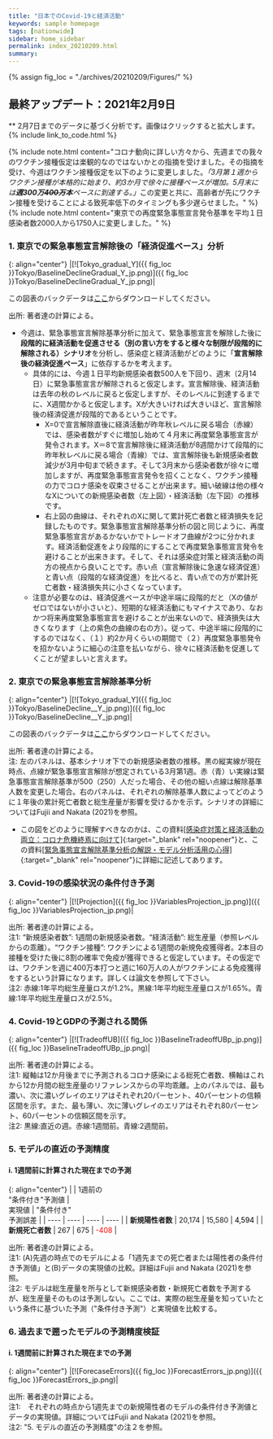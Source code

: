```yaml
---
title: "日本でのCovid-19と経済活動"
keywords: sample homepage
tags: [nationwide]
sidebar: home_sidebar
permalink: index_20210209.html
summary:
---
```


{% assign fig_loc = "./archives/20210209/Figures/" %}

## 最終アップデート：2021年2月9日
** 2月7日までのデータに基づく分析です。画像はクリックすると拡大します。
{% include link_to_code.html %}

{% include note.html content="コロナ動向に詳しい方々から、先週までの我々のワクチン接種仮定は楽観的なのではないかとの指摘を受けました。その指摘を受け、今週はワクチン接種仮定を以下のように変更しました。<i>「3月第１週からワクチン接種が本格的に始まり、約3か月で徐々に接種ペースが増加。5月末には<b>週300万<s>400万</s>本</b>ペースに到達する。」</i>この変更と共に、高齢者が先にワクチン接種を受けることによる致死率低下のタイミングも多少遅らせました。" %}
{% include note.html content="東京での再度緊急事態宣言発令基準を平均１日感染者数2000人から1750人に変更しました。" %}

### 1. 東京での緊急事態宣言解除後の「経済促進ペース」分析

{: align="center"}
|[![Tokyo_gradual_Y]({{ fig_loc }}Tokyo/BaselineDeclineGradual_Y_jp.png)]({{ fig_loc }}Tokyo/BaselineDeclineGradual_Y_jp.png)|

この図表のバックデータは[ここ](./archives/20210209/Figures/Tokyo/BackData_GradualTokyo_20210209.xls)からダウンロードしてください。
<!--この図表のバックデータは<a href="https://github.com/Covid19OutputJapan/Covid19OutputJapan.github.io/tree/main/archives/20210209/Figures/Tokyo/BackData_GradualTokyo_20210209.xls">ここ</a>からダウンロードしてください。-->

出所: 著者達の計算による。

- 今週は、緊急事態宣言解除基準分析に加えて、緊急事態宣言を解除した後に<b>段階的に経済活動を促進させる（別の言い方をすると様々な制限が段階的に解除される）シナリオ</b>を分析し、感染症と経済活動がどのように「<b>宣言解除後の経済促進ペース</b>」に依存するかを考えます。
  - 具体的には、今週１日平均新規感染者数500人を下回り、週末（2月14日）に緊急事態宣言が解除されると仮定します。宣言解除後、経済活動は去年の秋のレベルに戻ると仮定しますが、そのレベルに到達するまでに、X週間かかると仮定します。Xが大きいければ大きいほど、宣言解除後の経済促進が段階的であるということです。
    - X=0で宣言解除直後に経済活動が昨年秋レベルに戻る場合（赤線）では、感染者数がすぐに増加し始めて４月末に再度緊急事態宣言が発令されます。X＝8で宣言解除後に経済活動が8週間かけて段階的に昨年秋レベルに戻る場合（青線）では、宣言解除後も新規感染者数減少が3月中旬まで続きます。そして3月末から感染者数が徐々に増加しますが、再度緊急事態宣言発令を招くことなく、ワクチン接種の力でコロナ感染を収束させることが出来ます。細い破線は他の様々なXについての新規感染者数（左上図）・経済活動（左下図）の推移です。
    - 右上図の曲線は、それぞれのXに関して累計死亡者数と経済損失を記録したものです。緊急事態宣言解除基準分析の図と同じように、再度緊急事態宣言があるかないかでトレードオフ曲線が2つに分かれます。経済活動促進をより段階的にすることで再度緊急事態宣言発令を避けることが出来きます。そして、それは感染症対策と経済活動の両方の視点から良いことです。赤い点（宣言解除後に急速な経済促進）と青い点（段階的な経済促進）を比べると、青い点での方が累計死亡者数・経済損失共に小さくなっています。
  - 注意が必要なのは、経済促進ペースが中途半端に段階的だと（Xの値がゼロではないが小さいと）、短期的な経済活動にもマイナスであり、なおかつ将来再度緊急事態宣言を避けることが出来ないので、経済損失は大きくなります（上の紫色の曲線の右の方）。従って、中途半端に段階的にするのではなく、（１）約2か月くらいの期間で（２）再度緊急事態発令を招かないように細心の注意を払いながら、徐々に経済活動を促進してくことが望ましいと言えます。

### 2. 東京での緊急事態宣言解除基準分析

{: align="center"}
|[![Tokyo_gradual_Y]({{ fig_loc }}Tokyo/BaselineDecline__Y_jp.png)]({{ fig_loc }}Tokyo/BaselineDecline__Y_jp.png)|

この図表のバックデータは[ここ](./archives/20210209/Figures/Tokyo/BackData_Tokyo_20210209.xls)からダウンロードしてください。
<!--この図表のバックデータは<a href="https://github.com/Covid19OutputJapan/Covid19OutputJapan.github.io/tree/main/archives/20210209/Figures/Tokyo/BackData_Tokyo_20210209.xls">ここ</a>からダウンロードしてください。-->

出所: 著者達の計算による。<br>
注: 左のパネルは、基本シナリオ下での新規感染者数の推移。黒の縦実線が現在時点、点線が緊急事態宣言解除が想定されている3月第1週。赤（青）い実線は緊急事態宣言解除基準が500（250）人だった場合、その他の細い点線は解除基準人数を変更した場合。右のパネルは、それぞれの解除基準人数によってどのように１年後の累計死亡者数と総生産量が影響を受けるかを示す。シナリオの詳細についてはFujii and Nakata (2021)を参照。

- この図をどのように理解すべきなのかは、この資料[[感染症対策と経済活動の両立：コロナ危機終焉に向けて]](./files/Covid19OutputJapan_20210206.pdf){:target="_blank" rel="noopener"}と、この資料[[緊急事態宣言解除基準分析の解説・モデル分析活用の心得]](./files/Covid19OutputJapan_Note_20210206.pdf){:target="_blank" rel="noopener"}に詳細に記述してあります。

### 3. Covid-19の感染状況の条件付き予測

{: align="center"}
|[![Projection]({{ fig_loc }}VariablesProjection_jp.png)]({{ fig_loc }}VariablesProjection_jp.png)|

出所: 著者達の計算による。<br>
注1: “新規感染者数”: 1週間の新規感染者数。“経済活動”: 総生産量（参照レベルからの乖離）。“ワクチン接種”: ワクチンによる1週間の新規免疫獲得者。2本目の接種を受けた後に8割の確率で免疫が獲得できると仮定しています。その仮定では、ワクチンを週に400万本打つと週に160万人の人がワクチンによる免疫獲得をするという計算になります。詳しくは論文を参照して下さい。<br>
注2: 赤線:1年平均総生産量ロスが1.2%。黒線:1年平均総生産量ロスが1.65%。青線:1年平均総生産量ロスが2.5%。

### 4. Covid-19とGDPの予測される関係

{: align="center"}
|[![TradeoffUB]({{ fig_loc }}BaselineTradeoffUBp_jp.png)]({{ fig_loc }}BaselineTradeoffUBp_jp.png)|

出所: 著者達の計算による。<br>
注1: 縦軸は12か月後までに予測されるコロナ感染による総死亡者数、横軸はこれから12か月間の総生産量のリファレンスからの平均乖離。上のパネルでは、最も濃い、次に濃いグレイのエリアはそれぞれ20パーセント、40パーセントの信頼区間を示す。また、最も薄い、次に薄いグレイのエリアはそれぞれ80パーセント、60パーセントの信頼区間を示す。<br>
注2: 黒線:直近の週。赤線:1週間前。青線:2週間前。

### 5. モデルの直近の予測精度

#### i. 1週間前に計算された現在までの予測

{: align="center"}
|    | 1週前の<br>"条件付き"予測値 | <br>実現値 | "条件付き"<br>予測誤差 |
| ---- | ---- | ---- | ---- |
| **新規陽性者数** | 20,174   |  15,580  | <span style="color: black; ">4,594</span> |
| **新規死亡者数** |   267  | 675  | <span style="color: red; ">-408</span> |

出所: 著者達の計算による。<br>
注1: (A)先週の時点でのモデルによる「1週先までの死亡者または陽性者の条件付き予測値」と(B)データの実現値の比較。詳細はFujii and Nakata (2021)を参照。<br>
注2: モデルは総生産量を所与として新規感染者数・新規死亡者数を予測するが、総生産量そのものは予測しない。ここでは、実際の総生産量を知っていたという条件に基づいた予測（"条件付き予測"）と実現値を比較する。

### 6. 過去まで遡ったモデルの予測精度検証

#### i. 1週間前に計算された現在までの予測

{: align="center"}
|[![ForecaseErrors]({{ fig_loc }}ForecastErrors_jp.png)]({{ fig_loc }}ForecastErrors_jp.png)|

出所: 著者達の計算による。<br>
注1:　それぞれの時点から1週先までの新規陽性者のモデルの条件付き予測値とデータの実現値。詳細についてはFujii and Nakata (2021)を参照。<br>
注2: "5. モデルの直近の予測精度"の注２を参照。
